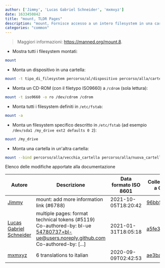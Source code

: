 ```yaml
---
author: ['Jimmy', 'Lucas Gabriel Schneider', 'mxmxyz']
date: 1633450842
title: "mount, TLDR Pages"
description: "mount, Fornisce accesso a un intero filesystem in una cartella specifica."
categories: "common"
---
```

> Maggiori informazioni: <https://manned.org/mount.8>.

- Mostra tutti i filesystem montati:

```bash
mount
```

- Monta un dispositivo in una cartella:

```bash
mount -t tipo_di_filesystem percorso/al/dispositivo percorso/alla/cartella_desiderata
```

- Monta un CD-ROM (con il filetypo ISO9660) a `/cdrom` (sola lettura):

```bash
mount -t iso9660 -o ro /dev/cdrom /cdrom
```

- Monta tutti i filesystem definiti in `/etc/fstab`:

```bash
mount -a
```

- Monta un filesystem specifico descritto in `/etc/fstab` (ad esempio `/dev/sda1 /my_drive ext2 defaults 0 2`):

```bash
mount /my_drive
```

- Monta una cartella in un'altra cartella:

```bash
mount --bind percorso/alla/vecchia_cartella percorso/alla/nuova_cartella
```
Elenco delle modifiche apportate alla documentazione


Autore | Descrizione | Data formato ISO 8601 | Collegamento a GitHub
------|-----|-----|-----
[Jimmy](mailto:30603522+jim4067@users.noreply.github.com) | mount: add more information link (#6788) | 2021-10-05T18:20:42 | [96bb5fde4169](https://github.com/tldr-pages/tldr/commit/96bb5fde416932e736be172e2de8be432596aaee)
[Lucas Gabriel Schneider](mailto:casdpa@gmail.com) | multiple pages: format technical tokens (#5119) Co-authored-by: bl-ue <54780737+bl-ue@users.noreply.github.com> Co-authored-by: [...] | 2021-01-31T18:05:18 | [a5fe31bc47ae](https://github.com/tldr-pages/tldr/commit/a5fe31bc47aece3efa5e66b52b3cf384f27d5d72)
[mxmxyz](mailto:mxmxyzgxyzt@gmail.com) | 6 translations to italian | 2020-09-09T02:42:53 | [ae3ba00236f1](https://github.com/tldr-pages/tldr/commit/ae3ba00236f1e305ae16d0a317d345bffe88c857)

